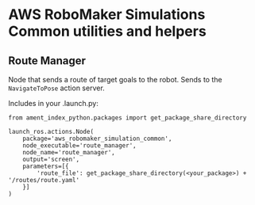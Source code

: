 # AWS RoboMaker Simulations Common utilities and helpers

## Route Manager
Node that sends a route of target goals to the robot. Sends to the `NavigateToPose` action server.

Includes in your .launch.py:
```
from ament_index_python.packages import get_package_share_directory

launch_ros.actions.Node(
    package='aws_robomaker_simulation_common',
    node_executable='route_manager',
    node_name='route_manager',
    output='screen',
    parameters=[{
        'route_file': get_package_share_directory(<your_package>) + '/routes/route.yaml'
    }]
)
```
